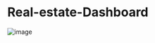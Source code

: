 # Real-estate-Dashboard
![image](https://github.com/user-attachments/assets/859f730a-44bb-4479-b970-d0854c80e23b)
